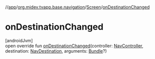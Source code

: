 //[app](../../../index.md)/[org.mjdev.tvapp.base.navigation](../index.md)/[Screen](index.md)/[onDestinationChanged](on-destination-changed.md)

# onDestinationChanged

[androidJvm]\
open override fun [onDestinationChanged](on-destination-changed.md)(controller: [NavController](https://developer.android.com/reference/kotlin/androidx/navigation/NavController.html), destination: [NavDestination](https://developer.android.com/reference/kotlin/androidx/navigation/NavDestination.html), arguments: [Bundle](https://developer.android.com/reference/kotlin/android/os/Bundle.html)?)
